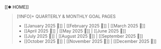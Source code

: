  [[✱ HOME]]
> [!INFO]+ QUARTERLY & MONTHLY GOAL PAGES
> - [[January 2025 🎯]] | [[February 2025 🎯]] | [[March 2025 🎯]]
> - [[April 2025 🎯]] | [[May 2025 🎯]] | [[June 2025 🎯]]
> - [[July 2025 🎯]] | [[August 2025 🎯]] | [[September 2025 🎯]]
> - [[October 2025 🎯]] | [[November 2025 🎯]] | [[December 2025 🎯]]

